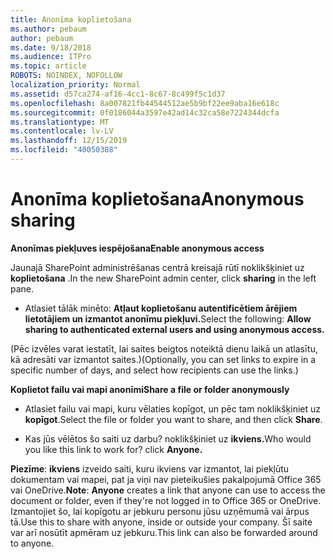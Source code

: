 ```yaml
---
title: Anonīma koplietošana
ms.author: pebaum
author: pebaum
ms.date: 9/18/2018
ms.audience: ITPro
ms.topic: article
ROBOTS: NOINDEX, NOFOLLOW
localization_priority: Normal
ms.assetid: d57ca274-af16-4cc1-8c67-8c499f5c1d37
ms.openlocfilehash: 8a007821fb44544512ae5b9bf22ee9aba16e618c
ms.sourcegitcommit: 0f0186044a3597e42ad14c32ca58e7224344dcfa
ms.translationtype: MT
ms.contentlocale: lv-LV
ms.lasthandoff: 12/15/2019
ms.locfileid: "40050388"
---
```

# <a name="anonymous-sharing"></a><span data-ttu-id="400e8-102">Anonīma koplietošana</span><span class="sxs-lookup"><span data-stu-id="400e8-102">Anonymous sharing</span></span>

 <span data-ttu-id="400e8-103">**Anonīmas piekļuves iespējošana**</span><span class="sxs-lookup"><span data-stu-id="400e8-103">**Enable anonymous access**</span></span>
  
<span data-ttu-id="400e8-104">Jaunajā SharePoint administrēšanas centrā kreisajā rūtī noklikšķiniet uz **koplietošana** .</span><span class="sxs-lookup"><span data-stu-id="400e8-104">In the new SharePoint admin center, click **sharing** in the left pane.</span></span> 
  
- <span data-ttu-id="400e8-105">Atlasiet tālāk minēto: **Atļaut koplietošanu autentificētiem ārējiem lietotājiem un izmantot anonīmu piekļuvi.**</span><span class="sxs-lookup"><span data-stu-id="400e8-105">Select the following: **Allow sharing to authenticated external users and using anonymous access.**</span></span>
  
<span data-ttu-id="400e8-106">(Pēc izvēles varat iestatīt, lai saites beigtos noteiktā dienu laikā un atlasītu, kā adresāti var izmantot saites.)</span><span class="sxs-lookup"><span data-stu-id="400e8-106">(Optionally, you can set links to expire in a specific number of days, and select how recipients can use the links.)</span></span>
    
 <span data-ttu-id="400e8-107">**Koplietot failu vai mapi anonīmi**</span><span class="sxs-lookup"><span data-stu-id="400e8-107">**Share a file or folder anonymously**</span></span>
  
- <span data-ttu-id="400e8-108">Atlasiet failu vai mapi, kuru vēlaties kopīgot, un pēc tam noklikšķiniet uz **kopīgot**.</span><span class="sxs-lookup"><span data-stu-id="400e8-108">Select the file or folder you want to share, and then click **Share**.</span></span> 
    
- <span data-ttu-id="400e8-109">Kas jūs vēlētos šo saiti uz darbu? noklikšķiniet uz **ikviens.**</span><span class="sxs-lookup"><span data-stu-id="400e8-109">Who would you like this link to work for? click **Anyone.**</span></span>
  
 <span data-ttu-id="400e8-110">**Piezīme**: **ikviens** izveido saiti, kuru ikviens var izmantot, lai piekļūtu dokumentam vai mapei, pat ja viņi nav pieteikušies pakalpojumā Office 365 vai OneDrive.</span><span class="sxs-lookup"><span data-stu-id="400e8-110">**Note**: **Anyone** creates a link that anyone can use to access the document or folder, even if they're not logged in to Office 365 or OneDrive.</span></span> <span data-ttu-id="400e8-111">Izmantojiet šo, lai kopīgotu ar jebkuru personu jūsu uzņēmumā vai ārpus tā.</span><span class="sxs-lookup"><span data-stu-id="400e8-111">Use this to share with anyone, inside or outside your company.</span></span> <span data-ttu-id="400e8-112">Šī saite var arī nosūtīt apmēram uz jebkuru.</span><span class="sxs-lookup"><span data-stu-id="400e8-112">This link can also be forwarded around to anyone.</span></span> 
    

